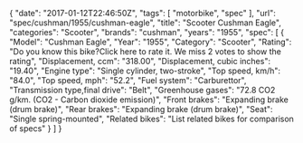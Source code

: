 {
    "date": "2017-01-12T22:46:50Z",
    "tags": [
        "motorbike",
        "spec"
    ],
    "url": "spec\/cushman\/1955\/cushman-eagle",
    "title": "Scooter Cushman Eagle",
    "categories": "Scooter",
    "brands": "cushman",
    "years": "1955",
    "spec": [
        {
            "Model": "Cushman Eagle",
            "Year": "1955",
            "Category": "Scooter",
            "Rating": "Do you know this bike?Click here to rate it. We miss 2 votes to show the rating",
            "Displacement, ccm": "318.00",
            "Displacement, cubic inches": "19.40",
            "Engine type": "Single cylinder, two-stroke",
            "Top speed, km\/h": "84.0",
            "Top speed, mph": "52.2",
            "Fuel system": "Carburettor",
            "Transmission type,final drive": "Belt",
            "Greenhouse gases": "72.8 CO2 g\/km. (CO2 - Carbon dioxide emission)",
            "Front brakes": "Expanding brake (drum brake)",
            "Rear brakes": "Expanding brake (drum brake)",
            "Seat": "Single spring-mounted",
            "Related bikes": "List related bikes for comparison of specs"
        }
    ]
}